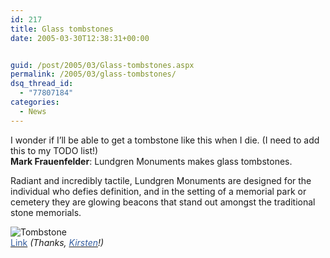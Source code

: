 ```yaml
---
id: 217
title: Glass tombstones
date: 2005-03-30T12:38:31+00:00


guid: /post/2005/03/Glass-tombstones.aspx
permalink: /2005/03/glass-tombstones/
dsq_thread_id:
  - "77807184"
categories:
  - News
---
```

<p>I wonder if I&rsquo;ll be able to get a tombstone like this when I die. (I need to add this to my TODO list!)<br /><strong>Mark Frauenfelder</strong>: Lundgren Monuments makes glass tombstones. </p>
<p>Radiant and incredibly tactile, Lundgren Monuments are designed for the individual who defies definition, and in the setting of a memorial park or cemetery they are glowing beacons that stand out amongst the traditional stone memorials.</p><img alt="Tombstone" src="https://merill.net/wp-content/uploads/contentbinary/05_2D03_2D30_20Tombstone.jpg" border="0" /><br clear="all"><a href="http://www.lundgrenmonuments.com/"><font color="#355ea0">Link</font></a> <em>(Thanks, <a href="http://www.drmenlo.com/roqlarue/"><font color="#355ea0">Kirsten</font></a>!)</em>